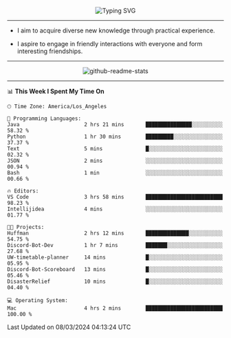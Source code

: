 <p align="center">
  <img src="https://readme-typing-svg.demolab.com?font=Fira+Code&weight=500&size=32&duration=2500&pause=1600&center=true&vCenter=true&random=false&width=1024&height=64&lines=Hi+there+%F0%9F%91%8B;I'm+delighted+you+could+make+it+here+%F0%9F%8E%89;I'm+Harry%2C+a+college+student+still+finding+my+way" alt="Typing SVG" />
</p>


---


- I aim to acquire diverse new knowledge through practical experience.

- I aspire to engage in friendly interactions with everyone and form interesting friendships.


---


<p align="center">
  <img src="https://github-readme-stats.vercel.app/api?username=Harry-Jing&show_icons=true" alt="github-readme-stats"/>
</p>


---

<!--START_SECTION:waka-->
📊 **This Week I Spent My Time On** 

```text
🕑︎ Time Zone: America/Los_Angeles

💬 Programming Languages: 
Java                     2 hrs 21 mins       ███████████████░░░░░░░░░░   58.32 % 
Python                   1 hr 30 mins        █████████░░░░░░░░░░░░░░░░   37.37 % 
Text                     5 mins              █░░░░░░░░░░░░░░░░░░░░░░░░   02.32 % 
JSON                     2 mins              ░░░░░░░░░░░░░░░░░░░░░░░░░   00.94 % 
Bash                     1 min               ░░░░░░░░░░░░░░░░░░░░░░░░░   00.66 % 

🔥 Editors: 
VS Code                  3 hrs 58 mins       █████████████████████████   98.23 % 
Intellijidea             4 mins              ░░░░░░░░░░░░░░░░░░░░░░░░░   01.77 % 

🐱‍💻 Projects: 
Huffman                  2 hrs 12 mins       ██████████████░░░░░░░░░░░   54.75 % 
Discord-Bot-Dev          1 hr 7 mins         ███████░░░░░░░░░░░░░░░░░░   27.68 % 
UW-timetable-planner     14 mins             █░░░░░░░░░░░░░░░░░░░░░░░░   05.95 % 
Discord-Bot-Scoreboard   13 mins             █░░░░░░░░░░░░░░░░░░░░░░░░   05.46 % 
DisasterRelief           10 mins             █░░░░░░░░░░░░░░░░░░░░░░░░   04.40 % 

💻 Operating System: 
Mac                      4 hrs 2 mins        █████████████████████████   100.00 % 
```


 Last Updated on 08/03/2024 04:13:24 UTC
<!--END_SECTION:waka-->
